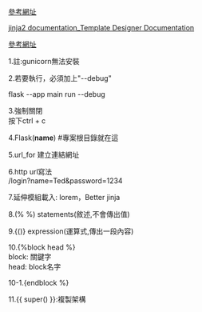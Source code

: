 [參考網址](https://flask.palletsprojects.com/en/3.0.x/quickstart/)

[jinja2 documentation_Template Designer Documentation](https://jinja.palletsprojects.com/en/3.1.x/templates/)

[參考網址](https://getbootstrap.com/docs/5.3/components/navbar/)

1.註:gunicorn無法安裝

2.若要執行，必須加上"--debug"

flask --app main run --debug

3.強制關閉  
按下ctrl + c

4.Flask(__name__) #專案根目錄就在這

5.url_for 建立連結網址

6.http url寫法  
/login?name=Ted&password=1234

7.延伸模組載入: lorem，Better jinja

8.(% %) statements(敘述,不會傳出值)

9.{()} expression(運算式,傳出一段內容)

10.{%block head %}  
    block: 關鍵字  
    head: block名字

10-1.{endblock %}

11.{{ super() }}:複製架構
